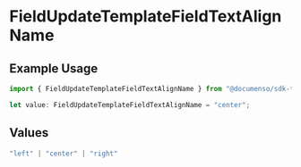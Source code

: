 # FieldUpdateTemplateFieldTextAlignName

## Example Usage

```typescript
import { FieldUpdateTemplateFieldTextAlignName } from "@documenso/sdk-typescript/models/operations";

let value: FieldUpdateTemplateFieldTextAlignName = "center";
```

## Values

```typescript
"left" | "center" | "right"
```